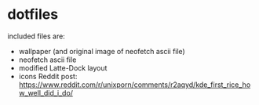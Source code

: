 # dotfiles
included files are:
- wallpaper (and original image of neofetch ascii file)
- neofetch ascii file
- modified Latte-Dock layout
- icons
Reddit post: https://www.reddit.com/r/unixporn/comments/r2aqyd/kde_first_rice_how_well_did_i_do/
